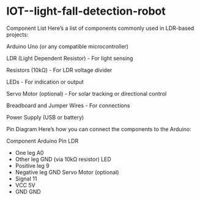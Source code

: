 # IOT--light-fall-detection-robot

Component List
Here’s a list of components commonly used in LDR-based projects:

Arduino Uno (or any compatible microcontroller)

LDR (Light Dependent Resistor) - For light sensing

Resistors (10kΩ) - For LDR voltage divider

LEDs - For indication or output

Servo Motor (optional) - For solar tracking or directional control

Breadboard and Jumper Wires - For connections

Power Supply (USB or battery)

Pin Diagram
Here’s how you can connect the components to the Arduino:

Component	Arduino Pin
LDR	
- One leg	A0
- Other leg	GND (via 10kΩ resistor)
LED	
- Positive leg	9
- Negative leg	GND
Servo Motor (optional)	
- Signal	11
- VCC	5V
- GND	GND
